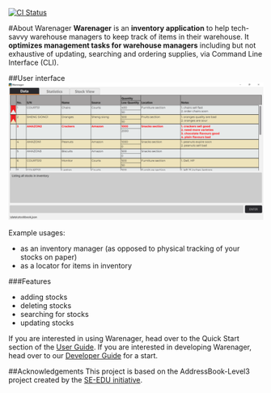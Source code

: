 [![CI Status](https://github.com/se-edu/addressbook-level3/workflows/Java%20CI/badge.svg)](https://github.com/se-edu/addressbook-level3/actions)

#About Warenager
**Warenager** is an **inventory application** to help tech-savvy warehouse managers
to keep track of items in their warehouse. It **optimizes management tasks for warehouse
managers** including but not exhaustive of updating, searching and ordering supplies,
via Command Line Interface (CLI).

##User interface
![Ui](docs/images/Ui.png)

  Example usages:
  * as an inventory manager (as opposed to physical tracking of your stocks on paper)
  * as a locator for items in inventory

###Features
* adding stocks
* deleting stocks
* searching for stocks
* updating stocks

If you are interested in using Warenager, head over to the Quick Start section of the [User Guide](https://ay2021s1-cs2103t-t15-3.github.io/tp/UserGuide.html#quick-start).
If you are interested in developing Warenager, head over to our [Developer Guide](https://ay2021s1-cs2103t-t15-3.github.io/tp/DeveloperGuide.html) for a start.

##Acknowledgements
This project is based on the AddressBook-Level3 project created by the [SE-EDU initiative](https://se-education.org).
